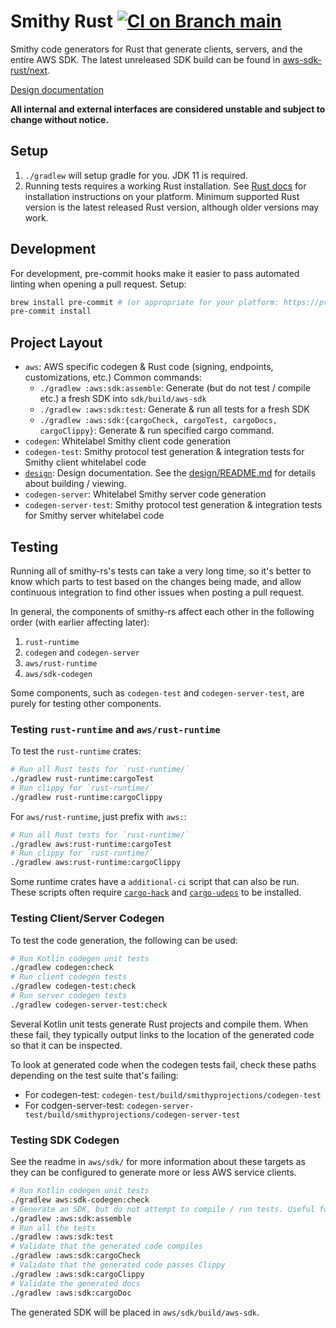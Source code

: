 Smithy Rust [![CI on Branch `main`](https://github.com/awslabs/smithy-rs/actions/workflows/ci-main.yml/badge.svg)](https://github.com/awslabs/smithy-rs/actions/workflows/ci-main.yml)
==================================================================================

Smithy code generators for Rust that generate clients, servers, and the entire AWS SDK.
The latest unreleased SDK build can be found in [aws-sdk-rust/next](https://github.com/awslabs/aws-sdk-rust/tree/next).

[Design documentation](https://awslabs.github.io/smithy-rs/design)

**All internal and external interfaces are considered unstable and subject to change without notice.**

Setup
-----

1. `./gradlew` will setup gradle for you. JDK 11 is required.
2. Running tests requires a working Rust installation. See [Rust docs](https://www.rust-lang.org/learn/get-started) for
installation instructions on your platform. Minimum supported Rust version is the latest released Rust version, although older versions may work.

Development
-----------

For development, pre-commit hooks make it easier to pass automated linting when opening a pull request. Setup:
```bash
brew install pre-commit # (or appropriate for your platform: https://pre-commit.com/)
pre-commit install
```

Project Layout
--------------

* `aws`: AWS specific codegen & Rust code (signing, endpoints, customizations, etc.)
  Common commands:
  * `./gradlew :aws:sdk:assemble`: Generate (but do not test / compile etc.) a fresh SDK into `sdk/build/aws-sdk`
  * `./gradlew :aws:sdk:test`: Generate & run all tests for a fresh SDK
  * `./gradlew :aws:sdk:{cargoCheck, cargoTest, cargoDocs, cargoClippy}`: Generate & run specified cargo command.
* `codegen`: Whitelabel Smithy client code generation
* `codegen-test`: Smithy protocol test generation & integration tests for Smithy client whitelabel code
* [`design`](design): Design documentation. See the [design/README.md](design/README.md) for details about building / viewing.
* `codegen-server`: Whitelabel Smithy server code generation
* `codegen-server-test`: Smithy protocol test generation & integration tests for Smithy server whitelabel code

Testing
-------

Running all of smithy-rs's tests can take a very long time, so it's better to know which parts
to test based on the changes being made, and allow continuous integration to find other issues
when posting a pull request.

In general, the components of smithy-rs affect each other in the following order (with earlier affecting later):

1. `rust-runtime`
2. `codegen` and `codegen-server`
3. `aws/rust-runtime`
4. `aws/sdk-codegen`

Some components, such as `codegen-test` and `codegen-server-test`, are purely for testing other components.

### Testing `rust-runtime` and `aws/rust-runtime`

To test the `rust-runtime` crates:

```bash
# Run all Rust tests for `rust-runtime/`
./gradlew rust-runtime:cargoTest
# Run clippy for `rust-runtime/`
./gradlew rust-runtime:cargoClippy
```

For `aws/rust-runtime`, just prefix with `aws:`:

```bash
# Run all Rust tests for `rust-runtime/`
./gradlew aws:rust-runtime:cargoTest
# Run clippy for `rust-runtime/`
./gradlew aws:rust-runtime:cargoClippy
```

Some runtime crates have a `additional-ci` script that can also be run. These scripts often require
[`cargo-hack`](https://github.com/taiki-e/cargo-hack) and [`cargo-udeps`](https://github.com/est31/cargo-udeps)
to be installed.

### Testing Client/Server Codegen

To test the code generation, the following can be used:

```bash
# Run Kotlin codegen unit tests
./gradlew codegen:check
# Run client codegen tests
./gradlew codegen-test:check
# Run server codegen tests
./gradlew codegen-server-test:check
```

Several Kotlin unit tests generate Rust projects and compile them. When these fail, they typically
output links to the location of the generated code so that it can be inspected.

To look at generated code when the codegen tests fail, check these paths depending on the test suite that's failing:
- For codegen-test: `codegen-test/build/smithyprojections/codegen-test`
- For codgen-server-test: `codegen-server-test/build/smithyprojections/codegen-server-test`

### Testing SDK Codegen

See the readme in `aws/sdk/` for more information about these targets as they can be configured
to generate more or less AWS service clients.

```bash
# Run Kotlin codegen unit tests
./gradlew aws:sdk-codegen:check
# Generate an SDK, but do not attempt to compile / run tests. Useful for inspecting generated code
./gradlew :aws:sdk:assemble
# Run all the tests
./gradlew :aws:sdk:test
# Validate that the generated code compiles
./gradlew :aws:sdk:cargoCheck
# Validate that the generated code passes Clippy
./gradlew :aws:sdk:cargoClippy
# Validate the generated docs
./gradlew :aws:sdk:cargoDoc
```

The generated SDK will be placed in `aws/sdk/build/aws-sdk`.
